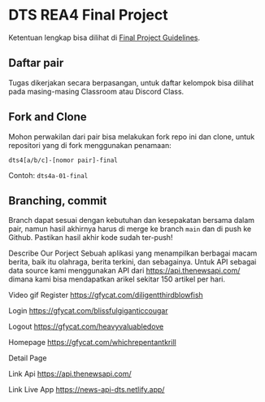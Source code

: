 # DTS REA4 Final Project

Ketentuan lengkap bisa dilihat di [Final Project Guidelines](https://docs.google.com/document/d/122KyWNQ4xxU4aFwWbM4vIfH7LM4AH2CZEZa3YsEHjCk).

## Daftar pair

Tugas dikerjakan secara berpasangan, untuk daftar kelompok bisa dilihat pada masing-masing Classroom atau Discord Class.

## Fork and Clone

Mohon perwakilan dari pair bisa melakukan fork repo ini dan clone, untuk repositori yang di fork menggunakan penamaan:

`dts4[a/b/c]-[nomor pair]-final`

Contoh: `dts4a-01-final`

## Branching, commit

Branch dapat sesuai dengan kebutuhan dan kesepakatan bersama dalam pair, namun hasil akhirnya harus di merge ke branch `main` dan di push ke Github. Pastikan hasil akhir kode sudah ter-push!

Describe Our Porject
Sebuah aplikasi yang menampilkan berbagai macam berita, baik itu olahraga, berita terkini, dan sebagainya. Untuk API sebagai data source kami menggunakan API dari https://api.thenewsapi.com/ dimana kami bisa mendapatkan arikel sekitar 150 artikel per hari.

Video gif
Register
https://gfycat.com/diligentthirdblowfish

Login
https://gfycat.com/blissfulgiganticcougar

Logout
https://gfycat.com/heavyvaluabledove

Homepage
https://gfycat.com/whichrepentantkrill

Detail Page

Link Api
https://api.thenewsapi.com/

Link Live App
https://news-api-dts.netlify.app/
